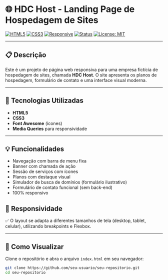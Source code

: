 # 🌐 HDC Host - Landing Page de Hospedagem de Sites

[![HTML5](https://img.shields.io/badge/HTML5-E34F26?style=for-the-badge&logo=html5&logoColor=white)](https://developer.mozilla.org/pt-BR/docs/Web/HTML)
[![CSS3](https://img.shields.io/badge/CSS3-1572B6?style=for-the-badge&logo=css3&logoColor=white)](https://developer.mozilla.org/pt-BR/docs/Web/CSS)
[![Responsive](https://img.shields.io/badge/Responsivo-Sim-2cc76a?style=for-the-badge)]()
[![Status](https://img.shields.io/badge/Status-Finalizado-2cc76a?style=for-the-badge)]()
[![License: MIT](https://img.shields.io/badge/License-MIT-blue.svg?style=for-the-badge)](https://opensource.org/licenses/MIT)

---

## 📋 Descrição

Este é um projeto de página web responsiva para uma empresa fictícia de hospedagem de sites, chamada **HDC Host**. O site apresenta os planos de hospedagem, formulário de contato e uma interface visual moderna.

---

## 🧰 Tecnologias Utilizadas

- **HTML5**
- **CSS3**
- **Font Awesome** (ícones)
- **Media Queries** para responsividade

---

## 💡 Funcionalidades

- Navegação com barra de menu fixa
- Banner com chamada de ação
- Sessão de serviços com ícones
- Planos com destaque visual
- Simulador de busca de domínios (formulário ilustrativo)
- Formulário de contato funcional (sem back-end)
- 100% responsivo

## 📱 Responsividade

✅ O layout se adapta a diferentes tamanhos de tela (desktop, tablet, celular), utilizando breakpoints e Flexbox.

---

## 🚀 Como Visualizar

Clone o repositório e abra o arquivo `index.html` em seu navegador:

```bash
git clone https://github.com/seu-usuario/seu-repositorio.git
cd seu-repositorio
